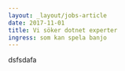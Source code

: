 ```yaml
---
layout: _layout/jobs-article
date: 2017-11-01
title: Vi söker dotnet experter
ingress: som kan spela banjo
---
```


dsfsdafa

